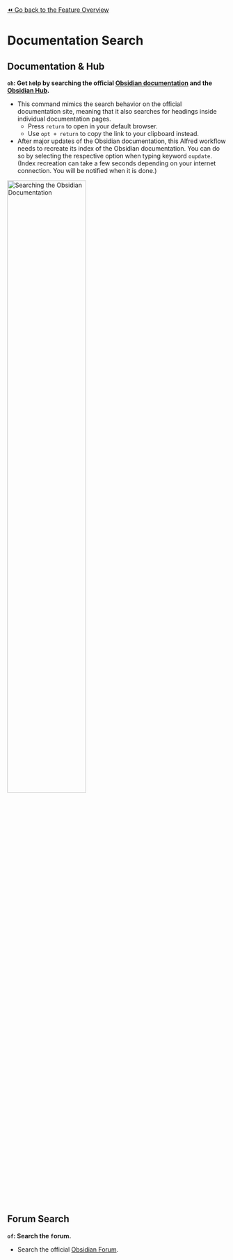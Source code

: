 [⏪ Go back to the Feature Overview](https://github.com/chrisgrieser/shimmering-obsidian/blob/main/README.md#feature-overview)

# Documentation Search

## Documentation & Hub
**`oh`: Get `h`elp by searching the official [Obsidian documentation](https://help.obsidian.md/Start+here) and the [Obsidian Hub](https://publish.obsidian.md/hub).**
- This command mimics the search behavior on the official documentation site, meaning that it also searches for headings inside individual documentation pages.
	- Press `return` to open in your default browser.
	- Use `opt + return` to copy the link to your clipboard instead.
- After major updates of the Obsidian documentation, this Alfred workflow needs to recreate its index of the Obsidian documentation. You can do so by selecting the respective option when typing keyword `oupdate`. (Index recreation can take a few seconds depending on your internet connection. You will be notified when it is done.)

<img src="https://i.imgur.com/RkKGrLw.gif" alt="Searching the Obsidian Documentation" width=60%>

## Forum Search
**`of`: Search the `f`orum.**
- Search the official [Obsidian Forum](https://forum.obsidian.md/s).
